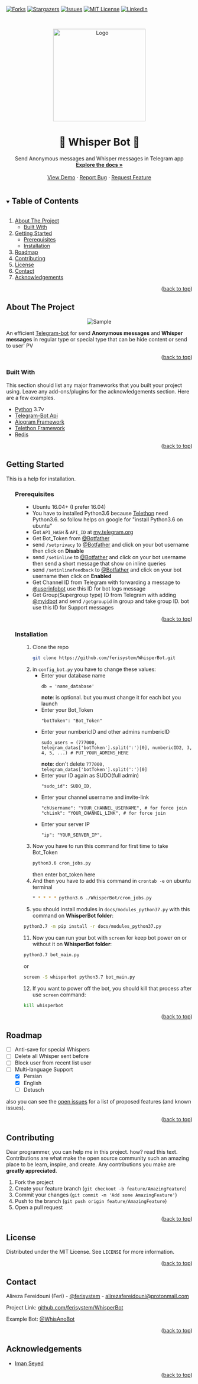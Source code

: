 <a name="readme-top"></a>
<!-- PROJECT SHIELDS -->
[![Forks][forks-shield]][forks-url]
[![Stargazers][stars-shield]][stars-url]
[![Issues][issues-shield]][issues-url]
[![MIT License][license-shield]][license-url]
[![LinkedIn][linkedin-shield]][linkedin-url]


<!-- PROJECT LOGO -->
<br />
<p align="center">
  <a href="https://github.com/ferisystem/WhisperBot">
    <img src="https://raw.githubusercontent.com/ferisystem/ferisystem/files/files/whisperbot/logo.jpg" alt="Logo" width="250" height="250">
  </a>

  <h1 align="center">💌 Whisper Bot 💬</h3>

  <p align="center">
    Send Anonymous messages and Whisper messages in Telegram app
    <br />
    <a href="#getting-started"><strong>Explore the docs »</strong></a>
    <br />
    <br />
    <a href="https://telegram.me/WhisAnoBot">View Demo</a>
    ·
    <a href="https://github.com/ferisystem/WhisperBot/issues">Report Bug</a>
    ·
    <a href="https://github.com/ferisystem/WhisperBot/issues">Request Feature</a>
  </p>
</p>



<!-- TABLE OF CONTENTS -->
<details open="open">
  <summary><h2 style="display: inline-block">Table of Contents</h2></summary>
  <ol>
    <li>
      <a href="#about-the-project">About The Project</a>
      <ul>
        <li><a href="#built-with">Built With</a></li>
      </ul>
    </li>
    <li>
      <a href="#getting-started">Getting Started</a>
      <ul>
        <li><a href="#prerequisites">Prerequisites</a></li>
        <li><a href="#installation">Installation</a></li>
      </ul>
    </li>
    <li><a href="#roadmap">Roadmap</a></li>
    <li><a href="#contributing">Contributing</a></li>
    <li><a href="#license">License</a></li>
    <li><a href="#contact">Contact</a></li>
    <li><a href="#acknowledgements">Acknowledgements</a></li>
  </ol>
</details>
<p align="right">(<a href="#readme-top">back to top</a>)</p>

<!-- ABOUT THE PROJECT -->
## About The Project

<p align="center">
<img src="https://raw.githubusercontent.com/ferisystem/ferisystem/files/files/whisperbot/Capture.JPG" alt="Sample" align="center">
</p>

An efficient [Telegram-bot](https://core.telegram.org/bots/api) for send **Anonymous messages** and **Whisper messages** in regular type or special type that can be hide content or send to user' PV
<p align="right">(<a href="#readme-top">back to top</a>)</p>


### Built With

This section should list any major frameworks that you built your project using. Leave any add-ons/plugins for the acknowledgements section. Here are a few examples.
* [Python](https://python.org) 3.7v
* [Telegram-Bot Api](https://core.telegram.org/bots/api)
* [Aiogram Framework](https://github.com/aiogram/aiogram)
* [Telethon Framework](https://github.com/LonamiWebs/Telethon)
* [Redis](https://github.com/andymccurdy/redis-py)
<p align="right">(<a href="#readme-top">back to top</a>)</p>


<!-- GETTING STARTED -->
## Getting Started

This is a help for installation.

<ul>

### Prerequisites

<ul>

* Ubuntu 16.04+ (I prefer 16.04)
* You have to installed Python3.6 because [Telethon](https://github.com/LonamiWebs/Telethon) need Python3.6. so follow helps on google for "install Python3.6 on ubuntu"
* Get ```API_HASH``` & ```API_ID``` at [my.telegram.org](https://my.telegram.org/)
* Get Bot_Token from [@Botfather](https://telegram.me/botfather)
* send ```/setprivacy``` to [@Botfather](https://telegram.me/botfather) and click on your bot username then click on **Disable**
* send ```/setinline``` to [@Botfather](https://telegram.me/botfather) and click on your bot username then send a short message that show on inline queries
* send ```/setinlinefeedback``` to [@Botfather](https://telegram.me/botfather) and click on your bot username then click on **Enabled**
* Get Channel ID from Telegram with forwarding a message to [@userinfobot](https://telegram.me/userinfobot) use this ID for bot logs message
* Get Group(Supergroup type) ID from Telegram with adding [@myidbot](https://telegram.me/myidbot) and send ```/getgroupid``` in group and take group ID. bot use this ID for Support messages
</ul>
<p align="right">(<a href="#readme-top">back to top</a>)</p>



### Installation

<ul>

1. Clone the repo
   ```sh
   git clone https://github.com/ferisystem/WhisperBot.git
   ```
2. in `config_bot.py` you have to change these values:
     - Enter your database name
       ```PY
       db = 'name_database'
       ```
       **note**: is optional. but you must change it for each bot you launch
     - Enter your Bot_Token
       ```PY
       "botToken": "Bot_Token"
       ```
    - Enter your numbericID and other admins numbericID
       ```PY
       sudo_users = (777000, telegram_datas['botToken'].split(':')[0], numbericID2, 3, 4, 5, ...) # PUT_YOUR_ADMINS_HERE
       ```
       **note**: don't delete ```777000, telegram_datas['botToken'].split(':')[0]```
    - Enter your ID again as SUDO(full admin)
       ```PY
       "sudo_id": SUDO_ID,
       ```
    - Enter your channel username and invite-link
       ```PY
       "chUsername": "YOUR_CHANNEL_USERNAME", # for force join
       "chLink": "YOUR_CHANNEL_LINK", # for force join
       ```
    - Enter your server IP
       ```PY
       "ip": "YOUR_SERVER_IP",
       ```
8. Now you have to run this command for first time to take Bot_Token
   ```sh
   python3.6 cron_jobs.py
   ```
   then enter bot_token here
9. And then you have to add this command in `crontab -e` on ubuntu terminal
   ```sh
   * * * * * python3.6 ./WhisperBot/cron_jobs.py
   ```
10. you should install modules in `docs/modules_python37.py` with this command on **WhisperBot folder**:
   ```sh
   python3.7 -m pip install -r docs/modules_python37.py
   ```
11. Now you can run your bot with `screen` for keep bot power on or without it on **WhisperBot folder**:
   ```sh
   python3.7 bot_main.py
   ```
   or
   ```sh
   screen -S whisperbot python3.7 bot_main.py
   ```
12. If you want to power off the bot, you should kill that process after use `screen` command:
   ```sh
   kill whisperbot
   ```


</ul>
</ul>
<p align="right">(<a href="#readme-top">back to top</a>)</p>



<!-- ROADMAP -->
## Roadmap

- [ ] Anti-save for special Whispers
- [ ] Delete all Whisper sent before
- [ ] Block user from recent list user
- [ ] Multi-language Support
    - [x] Persian
    - [x] English
    - [ ] Detusch

also you can see the [open issues](https://github.com/ferisystem/WhisperBot/issues) for a list of proposed features (and known issues).
<p align="right">(<a href="#readme-top">back to top</a>)</p>



<!-- CONTRIBUTING -->
## Contributing

Dear programmer, you can help me in this project. how? read this text.
Contributions are what make the open source community such an amazing place to be learn, inspire, and create. Any contributions you make are **greatly appreciated**.

1. Fork the project
2. Create your feature branch (`git checkout -b feature/AmazingFeature`)
3. Commit your changes (`git commit -m 'Add some AmazingFeature'`)
4. Push to the branch (`git push origin feature/AmazingFeature`)
5. Open a pull request
<p align="right">(<a href="#readme-top">back to top</a>)</p>



<!-- LICENSE -->
## License

Distributed under the MIT License. See `LICENSE` for more information.
<p align="right">(<a href="#readme-top">back to top</a>)</p>



<!-- CONTACT -->
## Contact

Alireza Fereidouni (Feri) - [@ferisystem](https://telegram.me/ferisystem) - alirezafereidouni@protonmail.com

Project Link: [github.com/ferisystem/WhisperBot](https://github.com/ferisystem/WhisperBot)

Example Bot: [@WhisAnoBot](https://telegram.me/WhisAnoBot)
<p align="right">(<a href="#readme-top">back to top</a>)</p>



<!-- ACKNOWLEDGEMENTS -->
## Acknowledgements
* [Iman Seyed](https://github.com/mzd245)
<p align="right">(<a href="#readme-top">back to top</a>)</p>



<!-- MARKDOWN LINKS & IMAGES -->
[forks-shield]: https://img.shields.io/github/forks/ferisystem/WhisperBot.svg?style=for-the-badge
[forks-url]: https://github.com/ferisystem/WhisperBot/network/members
[stars-shield]: https://img.shields.io/github/stars/ferisystem/WhisperBot.svg?style=for-the-badge
[stars-url]: https://github.com/ferisystem/WhisperBot/stargazers
[issues-shield]: https://img.shields.io/github/issues/ferisystem/WhisperBot.svg?style=for-the-badge
[issues-url]: https://github.com/ferisystem/WhisperBot/issues
[license-shield]: https://img.shields.io/github/license/ferisystem/WhisperBot.svg?style=for-the-badge
[license-url]: https://github.com/ferisystem/WhisperBot/blob/main/LICENSE
[linkedin-shield]: https://img.shields.io/badge/-LinkedIn-black.svg?style=for-the-badge&logo=linkedin&colorB=555
[linkedin-url]: https://linkedin.com/in/alireza-fereidouni-852bb11b1
[product-screenshot]: img/screenshot.png
